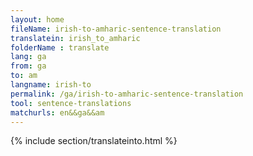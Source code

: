 ```yaml
---
layout: home
fileName: irish-to-amharic-sentence-translation
translatein: irish_to_amharic
folderName : translate
lang: ga
from: ga
to: am
langname: irish-to
permalink: /ga/irish-to-amharic-sentence-translation
tool: sentence-translations
matchurls: en&&ga&&am
---
```

{% include section/translateinto.html %}
